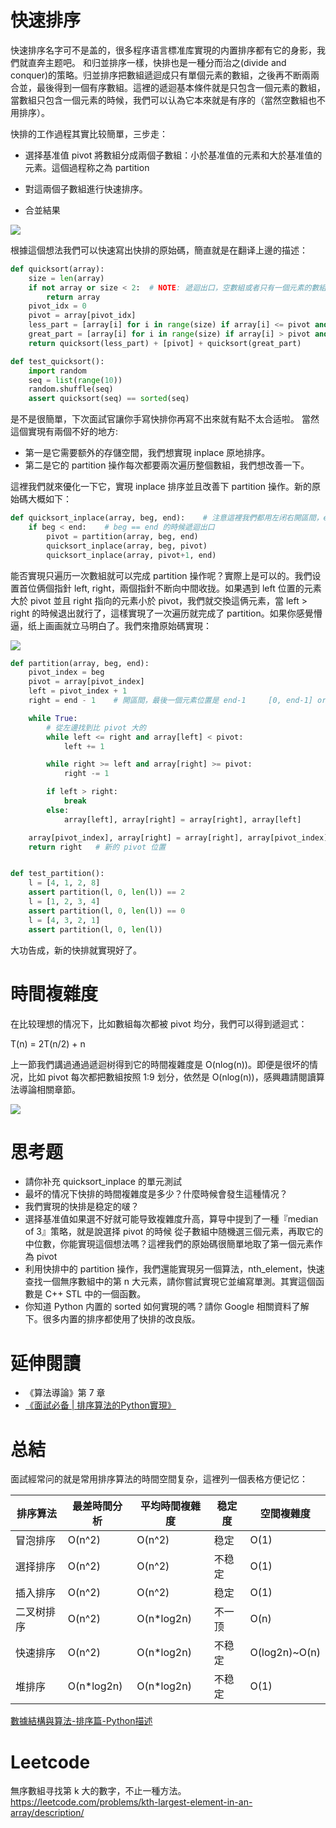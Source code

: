 # 快速排序

快速排序名字可不是盖的，很多程序语言標准库實現的内置排序都有它的身影，我們就直奔主题吧。
和归並排序一樣，快排也是一種分而治之(divide and conquer)的策略。归並排序把數組遞迴成只有單個元素的數組，之後再不断兩兩
合並，最後得到一個有序數組。這裡的遞迴基本條件就是只包含一個元素的數組，當數組只包含一個元素的時候，我們可以认為它本來就是有序的（當然空數組也不用排序）。

快排的工作過程其實比较簡單，三步走：

- 選择基准值 pivot 將數組分成兩個子數組：小於基准值的元素和大於基准值的元素。這個過程称之為 partition

- 對這兩個子數組進行快速排序。

- 合並結果

![](./quick_sort.png)

根據這個想法我們可以快速寫出快排的原始碼，簡直就是在翻译上邊的描述：

```py
def quicksort(array):
    size = len(array)
    if not array or size < 2:  # NOTE: 遞迴出口，空數組或者只有一個元素的數組都是有序的
        return array
    pivot_idx = 0
    pivot = array[pivot_idx]
    less_part = [array[i] for i in range(size) if array[i] <= pivot and pivot_idx != i]
    great_part = [array[i] for i in range(size) if array[i] > pivot and pivot_idx != i]
    return quicksort(less_part) + [pivot] + quicksort(great_part)

def test_quicksort():
    import random
    seq = list(range(10))
    random.shuffle(seq)
    assert quicksort(seq) == sorted(seq)
```
是不是很簡單，下次面試官讓你手寫快排你再寫不出來就有點不太合适啦。 當然這個實現有兩個不好的地方:

- 第一是它需要额外的存儲空間，我們想實現 inplace 原地排序。
- 第二是它的 partition 操作每次都要兩次遍历整個數組，我們想改善一下。

這裡我們就來優化一下它，實現 inplace 排序並且改善下 partition 操作。新的原始碼大概如下：

```py
def quicksort_inplace(array, beg, end):    # 注意這裡我們都用左闭右開區間，end 傳入 len(array)
    if beg < end:    # beg == end 的時候遞迴出口
        pivot = partition(array, beg, end)
        quicksort_inplace(array, beg, pivot)
        quicksort_inplace(array, pivot+1, end)
```

能否實現只遍历一次數組就可以完成 partition 操作呢？實際上是可以的。我們设置首位俩個指針 left, right，兩個指針不断向中間收拢。如果遇到 left 位置的元素大於 pivot 並且 right 指向的元素小於 pivot，我們就交換這俩元素，當 left > right 的時候退出就行了，這樣實現了一次遍历就完成了 partition。如果你感覺懵逼，纸上画画就立马明白了。我們來撸原始碼實現：

![](./partition.png)

```py
def partition(array, beg, end):
    pivot_index = beg
    pivot = array[pivot_index]
    left = pivot_index + 1
    right = end - 1    # 開區間，最後一個元素位置是 end-1     [0, end-1] or [0: end)，括号表示開區間

    while True:
        # 從左邊找到比 pivot 大的
        while left <= right and array[left] < pivot:
            left += 1

        while right >= left and array[right] >= pivot:
            right -= 1

        if left > right:
            break
        else:
            array[left], array[right] = array[right], array[left]

    array[pivot_index], array[right] = array[right], array[pivot_index]
    return right   # 新的 pivot 位置


def test_partition():
    l = [4, 1, 2, 8]
    assert partition(l, 0, len(l)) == 2
    l = [1, 2, 3, 4]
    assert partition(l, 0, len(l)) == 0
    l = [4, 3, 2, 1]
    assert partition(l, 0, len(l))
```

大功告成，新的快排就實現好了。

# 時間複雜度
在比较理想的情况下，比如數組每次都被 pivot 均分，我們可以得到遞迴式：

T(n) = 2T(n/2) + n

上一節我們講過通過遞迴树得到它的時間複雜度是 O(nlog(n))。即便是很坏的情况，比如 pivot 每次都把數組按照 1:9 划分，依然是 O(nlog(n))，感興趣請閱讀算法導論相關章節。

![](quicksort_worst.png)


# 思考题
- 請你补充 quicksort_inplace 的單元測試
- 最坏的情况下快排的時間複雜度是多少？什麼時候會發生這種情况？
- 我們實現的快排是稳定的啵？
- 選择基准值如果選不好就可能导致複雜度升高，算导中提到了一種『median of 3』策略，就是說選择 pivot 的時候 從子數組中随機選三個元素，再取它的中位數，你能實現這個想法嗎？這裡我們的原始碼很簡單地取了第一個元素作為 pivot
- 利用快排中的 partition 操作，我們還能實現另一個算法，nth_element，快速查找一個無序數組中的第 n 大元素，請你嘗試實現它並编寫單測。其實這個函數是 C++ STL 中的一個函數。
- 你知道 Python 内置的 sorted 如何實現的嗎？請你 Google 相關資料了解下。很多内置的排序都使用了快排的改良版。


# 延伸閱讀
- 《算法導論》第 7 章
- [《面試必备 | 排序算法的Python實現》](https://zhuanlan.zhihu.com/p/36419582)

# 总結

面試經常问的就是常用排序算法的時間空間复杂，這裡列一個表格方便记忆：

| 排序算法   | 最差時間分析 | 平均時間複雜度 | 稳定度 | 空間複雜度     |
|------------|--------------|----------------|--------|----------------|
| 冒泡排序   | O(n^2)       | O(n^2)         | 稳定   | O(1)           |
| 選择排序   | O(n^2)       | O(n^2)         | 不稳定 | O(1)           |
| 插入排序   | O(n^2)       | O(n^2)         | 稳定   | O(1)           |
| 二叉树排序 | O(n^2)       | O(n\*log2n)    | 不一顶 | O(n)           |
| 快速排序   | O(n^2)       | O(n\*log2n)    | 不稳定 | O(log2n)\~O(n) |
| 堆排序     | O(n\*log2n)  | O(n\*log2n)    | 不稳定 | O(1)           |

[數據結構與算法-排序篇-Python描述](https://blog.csdn.net/mrlevo520/article/details/77829204<Paste>)

# Leetcode

無序數組寻找第 k 大的數字，不止一種方法。
https://leetcode.com/problems/kth-largest-element-in-an-array/description/
